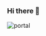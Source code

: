 ### Hi there 👋

![portal](https://user-images.githubusercontent.com/63021878/232120639-746d49c9-900b-400b-8c9d-b3fe1330fd11.gif)

